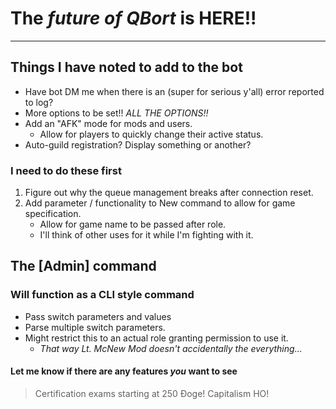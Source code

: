 # The *future of QBort* is **HERE!!**

---------------------------------

## Things I have noted to add to the bot

- Have bot DM me when there is an (super for serious y'all) error reported to log?
- More options to be set!! *ALL THE OPTIONS!!*
- Add an "AFK" mode for mods and users.
  - Allow for players to quickly change their active status.
- Auto-guild registration? Display something or another?

### I need to do these first

1. Figure out why the queue management breaks after connection reset.
2. Add parameter / functionality to New command to allow for game specification.
    - Allow for game name to be passed after role.
    - I'll think of other uses for it while I'm fighting with it.

## The **[Admin]** command

### Will function as a CLI style command

- Pass switch parameters and values
- Parse multiple switch parameters.
- Might restrict this to an actual role granting permission to use it.
  - *That way Lt. McNew Mod doesn't accidentally the everything...*

#### Let me know if there are any features *you* want to see

> Certification exams starting at 250 Đoge! Capitalism HO!

